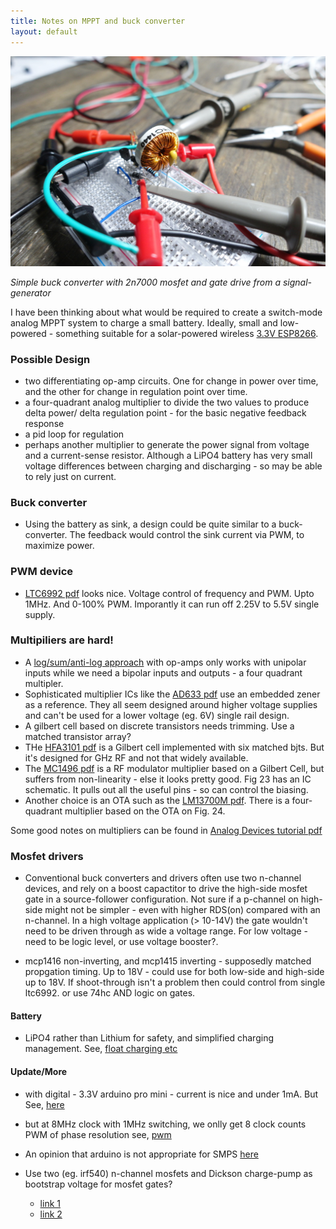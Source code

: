 ```yaml
---
title: Notes on MPPT and buck converter
layout: default
---
```


![pic](/public/images/buck/DSC02975.JPG)

*Simple buck converter with 2n7000 mosfet and gate drive from a signal-generator*

I have been thinking about what would be required to create a switch-mode analog MPPT system to charge a small battery. Ideally, small and low-powered - something suitable for a solar-powered wireless [3.3V ESP8266](https://en.wikipedia.org/wiki/ESP8266). 

### Possible Design
  - two differentiating op-amp circuits. One for change in power over time, and the other for change in regulation point over time.
  - a four-quadrant analog multiplier to divide the two values to produce delta power/ delta regulation point - for the basic negative feedback response
  - a pid loop for regulation
  - perhaps another multiplier to generate the power signal from voltage and a current-sense resistor. Although a LiPO4 battery has very small voltage differences between charging and discharging - so may be able to rely just on current.


### Buck converter
  - Using the battery as sink, a design could be quite similar to a buck-converter. The feedback would control the sink current via PWM, to maximize power. 

### PWM device
  - [LTC6992 pdf](http://cds.linear.com/docs/en/datasheet/69921234fc.pdf) looks nice. Voltage control of frequency and PWM. Upto 1MHz. And 0-100% PWM. Imporantly it can run off 2.25V to 5.5V single supply.

### Multipiliers are hard! 

  - A [log/sum/anti-log approach](https://en.wikibooks.org/wiki/Electronics/Analog_multipliers) with op-amps only works with unipolar inputs while we need a bipolar inputs and outputs - a four quadrant multipler.
  - Sophisticated multiplier ICs like the [AD633 pdf](http://www.analog.com/media/en/technical-documentation/data-sheets/AD633.pdf) use an embedded zener as a reference. They all seem designed around higher voltage supplies and can't be used for a lower voltage (eg. 6V) single rail design.
  - A gilbert cell based on discrete transistors needs trimming. Use a matched transistor array? 
  - THe [HFA3101 pdf](http://www.intersil.com/content/dam/Intersil/documents/hfa3/hfa3101.pdf) is a Gilbert cell implemented with six matched bjts. But it's designed for GHz RF and not that widely available.
  - The [MC1496 pdf](http://www.onsemi.com/pub_link/Collateral/MC1496-D.PDF) is a RF modulator multiplier based on a Gilbert Cell, but suffers from non-linearity - else it looks pretty good. Fig 23 has an IC schematic. It pulls out all the useful pins - so can control the biasing.
  - Another choice is an OTA such as the [LM13700M pdf](http://www.farnell.com/datasheets/2020636.pdf). There is a four-quadrant multiplier based on the OTA on Fig. 24.

Some good notes on multipliers can be found in [Analog Devices tutorial pdf](http://www.analog.com/media/en/training-seminars/tutorials/MT-079.pdf)

### Mosfet drivers
  - Conventional buck converters and drivers often use two n-channel devices, and rely on a boost capactitor to drive the high-side mosfet gate in a source-follower configuration. Not sure if a p-channel on high-side might not be simpler - even with higher RDS(on) compared with an n-channel. In a high voltage application (> 10-14V) the gate wouldn't need to be driven through as wide a voltage range. For low voltage - need to be logic level, or use voltage booster?. 
 
  - mcp1416 non-inverting, and mcp1415 inverting - supposedly matched propgation timing. Up to 18V - could use for both low-side and high-side up to 18V. If shoot-through isn't a problem then could control from single ltc6992. or use 74hc AND logic on gates.

#### Battery
  - LiPO4 rather than Lithium for safety, and simplified charging management. See, [float charging etc](http://www.powerstream.com/LLLF.htm)

#### Update/More
  - with digital - 3.3V arduino pro mini - current is nice and under 1mA. But  
      See, [here](http://www.home-automation-community.com/arduino-low-power-how-to-run-atmega328p-for-a-year-on-coin-cell-battery/)

  - but at 8MHz clock with 1MHz switching, we onlly get 8 clock counts PWM of phase resolution
      see, [pwm](https://www.arduino.cc/en/Tutorial/SecretsOfArduinoPWM)

  - An opinion that arduino is not appropriate for SMPS [here](http://www.eevblog.com/forum/projects/driving-a-high-current-mosfet-at-10's-of-khz/)

  - Use two (eg. irf540) n-channel mosfets and Dickson charge-pump as bootstrap voltage for mosfet gates?
      - [link 1](logic-lhttps://en.wikipedia.org/wiki/Charge_pump)
      - [link 2](https://www.maximintegrated.com/en/app-notes/index.mvp/id/725)

